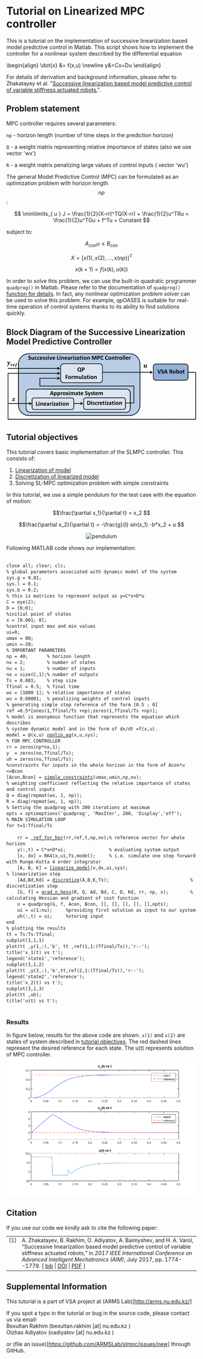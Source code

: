 <link rel="stylesheet" href="/lmpc-matlab/assets/scripts/styles/default.css">
<script src="/lmpc-matlab/assets/scripts/highlight.pack.js"></script>
<script>hljs.initHighlightingOnLoad();</script>

<script type="text/x-mathjax-config">
MathJax.Hub.Config({
  tex2jax: {inlineMath: [['$','$'], ['\\(','\\)']]}
});
</script>
<script type="text/javascript" async
  src="https://cdnjs.cloudflare.com/ajax/libs/mathjax/2.7.2/MathJax.js?config=TeX-MML-AM_CHTML">
</script>


# Tutorial on Linearized MPC controller

This is a tutorial on the implementation of successive linearization based model predictive control in Matlab. This script shows how to implement the controller for a nonlinear system described by the differential equation 

\begin{align}
\dot{x} &= f(x,u) \newline
y&=Cx+Du
\end{align}

For details of derivation and background information, please refer to  Zhakatayey et al. "[Successive linearization based model predictive control of variable stiffness actuated robots.]( #citation)".

## Problem statement
MPC controller requires several parameters:

`np` - horizon length (number of time steps in the prediction horizon)

`Q`  - a weight matrix representing relative importance of states (also we use vector 'wx')

`R`  - a weight matrix penalizing large values of control inputs ( vector 'wu')

The general Model Predictive Control (MPC) can be formulated as an optimization problem with horizon length $$np$$:
 
$$ \min\limits_{ u } J = \frac{1}{2}(X-rr)^TQ(X-rr) + \frac{1}{2}u^TRu = \frac{1}{2}u^TGu + f^Tu + Constant $$

subject to:

$$ A_{con} u \leq B_{con}$$ 

$$ X = [x(1),x(2),...,x(np)]^T $$

$$ x(k+1) = f(x(k),u(k))$$

In order to solve this problem, we can use the built-in quadratic programmer `quadprog()` in Matlab. Please refer to  the documentation of `quadprog()` [function for details](https://www.mathworks.com/help/optim/ug/quadprog.html?requestedDomain=true).
In fact, any nonlinear optimization problem solver can be used to solve this problem. For example, qpOASES is suitable for real-time operation of control systems thanks to its ability to find solutions quickly.

## Block Diagram of the Successive Linearization Model Predictive Controller
![figure 1](figure2.gif)
## Tutorial objectives
This tutorial covers basic implementation of the SLMPC controller. This consists of:
1. [Linearization of model](https://en.wikipedia.org/wiki/Linearization) 
2. [Discretization of linearized model](https://en.wikipedia.org/wiki/Discretization)
3. Solving SL-MPC optimization problem with simple constraints

In this tutorial, we use a simple pendulum for the test case with the equation of motion:

$$\frac{\partial x_1}{\partial t} = x_2 $$ 

$$\frac{\partial x_2}{\partial t} = -\frac{g}{l} sin(x_1) -b*x_2 + u $$

<div style="text-align:center">
<img src="/lmpc-matlab/pendulum.png" alt="pendulum" />
</div>

Following MATLAB code shows our implementation:

<pre>
<code class="matlab">
close all; clear; clc;
% global parameters associated with dynamic model of the system 
sys.g = 9.81;
sys.l = 0.1;
sys.b = 0.2;
% this is matrices to represent output as y=C*x+D*u
C = eye(2);  
D = [0;0];
%initial point of states
x = [0.001; 0];
%control input max and min values
ui=0;
umax = 80;
umin =-20;
% IMPORTANT PARAMETERS
np = 40;       % horizon length 
nx = 2;        % number of states 
nu = 1;        % number of inputs
no = size(C,1);% number of outputs
Ts = 0.001;    % step size
Tfinal = 0.5;  % final time
wx = [1000 1]; % relative importance of states
wu = 0.00001;  % penalizing weights of control inputs
% generating simple step reference of the form [0.5 ; 0] 
ref =0.5*[ones(1,Tfinal/Ts +np);zeros(1,Tfinal/Ts +np)];
% model is anonymous function that represents the equation which describes 
% system dynamic model and in the form of dx/dt =f(x,u). 
model = @(x,u) <a href="https://github.com/ARMSLab/slmpc/blob/master/nonlin_eq.m">nonlin_eq</a>(x,u,sys); 
% FOR MPC CONTROLLER
rr = zeros(np*nx,1);
y  = zeros(no,Tfinal/Ts);
uh = zeros(nu,Tfinal/Ts);
%constraints for inputs in the whole horizon in the form of Acon*u <=Bcon
[Acon,Bcon] = <a href = "https://github.com/ARMSLab/slmpc/blob/master/simple_constraints.m">simple_constraints</a>(umax,umin,np,nu);
% weighting coefficient reflecting the relative importance of states and control inputs 
Q = diag(repmat(wx, 1, np)); 
R = diag(repmat(wu, 1, np));
% Setting the quadprog with 200 iterations at maximum
opts = optimoptions('quadprog', 'MaxIter', 200, 'Display','off');
% MAIN SIMULATION LOOP
for t=1:Tfinal/Ts
    
    rr = <a href="https://github.com/ARMSLab/slmpc/blob/master/ref_for_hor.m"> ref_for_hor</a>(rr,ref,t,np,nx);% reference vector for whole horizon  
    y(:,t) = C*x+D*ui;                % evaluating system output 
    [x, dx] = RK4(x,ui,Ts,model);     % i.e. simulate one step forward with Runge-Kutta 4 order integrator
    [A, B, K] = <a href="https://github.com/ARMSLab/slmpc/blob/master/linearize_model.m">linearize_model</a>(x,dx,ui,sys);                           % linearization step
    [Ad,Bd,Kd] = <a href= "https://github.com/ARMSLab/slmpc/blob/master/discretize.m">discretize</a>(A,B,K,Ts);                              % discretization step
    [G, f] = <a href = "https://github.com/ARMSLab/slmpc/blob/master/grad_n_hess.m">grad_n_hess</a>(R, Q, Ad, Bd, C, D, Kd, rr, np, x);        % calculating Hessian and gradient of cost function
    u = quadprog(G, f, Acon, Bcon, [], [], [], [], [],opts);
    ui = u(1:nu);     %providing first solution as input to our system
    uh(:,t) = ui;     %storing input
end
% plotting the results
tt = Ts:Ts:Tfinal;
subplot(3,1,1)
plot(tt ,y(1,:),'b', tt ,ref(1,1:(Tfinal/Ts)),'r--');
title('x_1(t) vs t');
legend('state1','reference');
subplot(3,1,2)
plot(tt ,y(2,:),'b',tt,ref(2,1:(Tfinal/Ts)),'r--');
legend('state2','reference');
title('x_2(t) vs t');
subplot(3,1,3)
plot(tt ,uh);
title('u(t) vs t');
</code>
</pre>

### Results
In figure below, results for the above code are shown. `x(1)` and `x(2)` are states of system described in [tutorial objectives]( #tutorial-objectives). The red dashed lines represent the desired reference for each state. The u(t) represents solution of MPC controller. 
![figure 2](figure1.png)

## Citation
If you use our code we kindly ask to cite the following paper:
<table>

<tr valign="top">
<td align="right" class="bibtexnumber">
[<a name="zhakatayev2017successive">1</a>]
</td>
<td class="bibtexitem">
A.&nbsp;Zhakatayev, B.&nbsp;Rakhim, O.&nbsp;Adiyatov, A.&nbsp;Baimyshev, and H.&nbsp;A. Varol,
  &ldquo;Successive linearization based model predictive control of variable
  stiffness actuated robots,&rdquo; in <em>2017 IEEE International Conference on
  Advanced Intelligent Mechatronics (AIM)</em>, July 2017, pp. 1774--1779.
[&nbsp;<a href="/lmpc-matlab/assets/citation.bib">bib</a>&nbsp;| 
<a href="http://dx.doi.org/10.1109/AIM.2017.8014275">DOI</a>&nbsp;|&nbsp;<a href="http://arms.nu.edu.kz/sites/default/files/zhakatayev2017successive.pdf">PDF</a>&nbsp;]
</td>
</tr>
</table>

## Supplemental Information
This tutorial is a part of VSA project at (ARMS Lab)[http://arms.nu.edu.kz/]

If you spot a typo in the tutorial or bug in the source code, please contact us via email: <br/>
Bexultan Rakhim (bexultan.rakhim [at] nu.edu.kz )<br/>
Olzhas Adiyatov (oadiyatov [at] nu.edu.kz )<br/>

or (file an issue)[https://github.com/ARMSLab/slmpc/issues/new] through GitHub.

